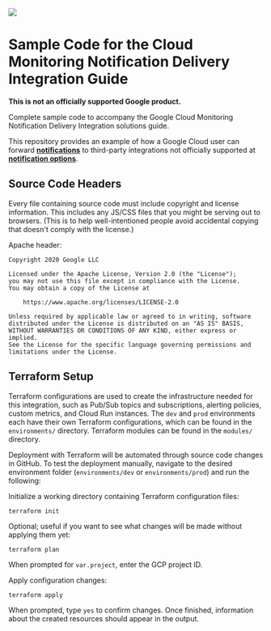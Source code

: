 ![](https://github.com/googleinterns/cloud-monitoring-notification-delivery-integration-sample-code/workflows/Continuous%20Integration/badge.svg)

# Sample Code for the Cloud Monitoring Notification Delivery Integration Guide

**This is not an officially supported Google product.**

Complete sample code to accompany the Google Cloud Monitoring Notification
Delivery Integration solutions guide.

This repository provides an example of how a Google Cloud user can forward
**[notifications](https://cloud.google.com/monitoring/alerts#how_does_alerting_work)**
to third-party integrations not officially supported at
**[notification options](https://cloud.google.com/monitoring/support/notification-options)**.

## Source Code Headers

Every file containing source code must include copyright and license
information. This includes any JS/CSS files that you might be serving out to
browsers. (This is to help well-intentioned people avoid accidental copying that
doesn't comply with the license.)

Apache header:

    Copyright 2020 Google LLC

    Licensed under the Apache License, Version 2.0 (the "License");
    you may not use this file except in compliance with the License.
    You may obtain a copy of the License at

        https://www.apache.org/licenses/LICENSE-2.0

    Unless required by applicable law or agreed to in writing, software
    distributed under the License is distributed on an "AS IS" BASIS,
    WITHOUT WARRANTIES OR CONDITIONS OF ANY KIND, either express or implied.
    See the License for the specific language governing permissions and
    limitations under the License.
    
## Terraform Setup

Terraform configurations are used to create the infrastructure needed for this integration, such as Pub/Sub topics and subscriptions, alerting policies, custom metrics, and Cloud Run instances. The `dev` and `prod` environments each have their own Terraform configurations, which can be found in the ```environments/``` directory. Terraform modules can be found in the ```modules/``` directory.

Deployment with Terraform will be automated through source code changes in GitHub. To test the deployment manually, navigate to the desired environment folder (`environments/dev` or `environments/prod`) and run the following:

Initialize a working directory containing Terraform configuration files:
```
terraform init
```
Optional; useful if you want to see what changes will be made without applying them yet:
```
terraform plan
``` 
When prompted for `var.project`, enter the GCP project ID.

Apply configuration changes:
```
terraform apply
```
When prompted, type `yes` to confirm changes. Once finished, information about the created resources should appear in the output.
